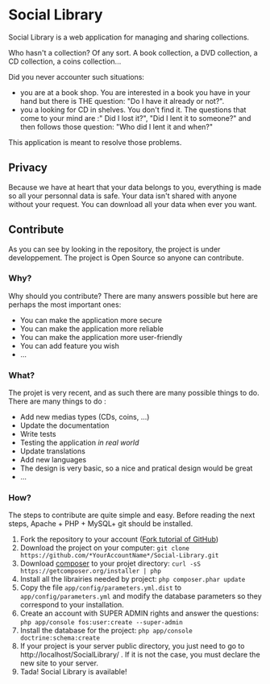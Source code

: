 # Social Library

Social Library is a web application for managing and sharing collections.

Who hasn't a collection? Of any sort. A book collection, a DVD collection, a CD collection, a coins collection...

Did you never accounter such situations:
- you are at a book shop. You are interested in a book you have in your hand but there is THE question: "Do I have it already or not?".
- you a looking for CD in shelves. You don't find it. The questions that come to your mind are :" Did I lost it?", "Did I lent it to someone?" and then follows those question: "Who did I lent it and when?"

This application is meant to resolve those problems.


## Privacy
Because we have at heart that your data belongs to you, everything is made so all your personnal data is safe. Your data isn't shared with anyone without your request. You can download all your data when ever you want.

## Contribute
As you can see by looking in the repository, the project is under developpement. The project is Open Source so anyone can contribute.

### Why?
Why should you contribute? There are many answers possible but here are perhaps the most important ones:

- You can make the application more secure
- You can make the application more reliable
- You can make the application more user-friendly
- You can add feature you wish
- ...

### What?
The projet is very recent, and as such there are many possible things to do.
There are many things to do :

- Add new medias types (CDs, coins, ...)
- Update the documentation
- Write tests
- Testing the application *in real world*
- Update translations
- Add new languages
- The design is very basic, so a nice and pratical design would be great
- ...

### How?
The steps to contribute are quite simple and easy. Before reading the next steps, Apache + PHP + MySQL+ git should be installed. 

1. Fork the repository to your account ([Fork tutorial of GitHub](https://help.github.com/articles/fork-a-repo))
2. Download the project on your computer: ```git clone https://github.com/*YourAccountName*/Social-Library.git```
3. Download [composer](http://getcomposer.org) to your projet directory: ```curl -sS https://getcomposer.org/installer | php```
4. Install all the librairies needed by project: ```php composer.phar update```
5. Copy the file ```app/config/parameters.yml.dist``` to ```app/config/parameters.yml``` and modify the database parameters so they correspond to your installation.
6. Create an account with SUPER ADMIN rights and answer the questions: ```php app/console fos:user:create --super-admin```
7. Install the database for the project: ```php app/console doctrine:schema:create```
8. If your project is your server public directory, you just need to go to http://localhost/SocialLibrary/ . If it is not the case, you must declare the new site to your server.
9. Tada! Social Library is available!


